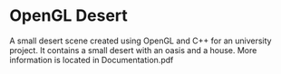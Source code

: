 # OpenGL Desert

A small desert scene created using OpenGL and C++ for an university project. 
It contains a small desert with an oasis and a house. 
More information is located in Documentation.pdf
